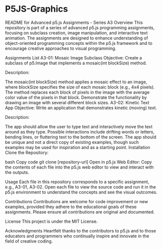 # P5JS-Graphics
README for Advanced p5.js Assignments - Series A3
Overview
This repository is part of a series of advanced p5.js programming assignments, focusing on subclass creation, image manipulation, and interactive text animation. The assignments are designed to enhance understanding of object-oriented programming concepts within the p5.js framework and to encourage creative approaches to visual programming.

Assignments List
A3-01: Mosaic Image Subclass
Objective: Create a subclass of p5.Image that implements a mosaic(int blockSize) method.

Description:

The mosaic(int blockSize) method applies a mosaic effect to an image, where blockSize specifies the size of each mosaic block (e.g., 4x4 pixels).
The method replaces each block of pixels in the image with the average color value of the pixels in that block.
Demonstrate the functionality by drawing an image with several different block sizes.
A3-02: Kinetic Text App
Objective: Write an application that demonstrates kinetic (moving) text.

Description:

The app should allow the user to type text and interactively move the text around as they type.
Possible interactions include drifting words or letters, bending lines, or fluttering text to the bottom of the screen.
The app should be unique and not a direct copy of existing examples, though such examples may be used for inspiration and as a starting point.
Installation
Clone the Repository:

bash
Copy code
git clone [repository-url]
Open in p5.js Web Editor:
Copy the contents of each file into the p5.js web editor to view and interact with the outputs.

Usage
Each file in this repository corresponds to a specific assignment, e.g., A3-01, A3-02. Open each file to view the source code and run it in the p5.js environment to understand the concepts and see the visual outcomes.

Contributions
Contributions are welcome for code improvement or new examples, provided they adhere to the educational goals of these assignments. Please ensure all contributions are original and documented.

License
This project is under the MIT License.

Acknowledgments
Heartfelt thanks to the contributors to p5.js and to those educators and programmers who continually inspire and innovate in the field of creative coding.

